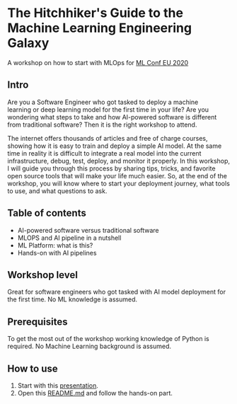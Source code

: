 # The Hitchhiker's Guide to the Machine Learning Engineering Galaxy

A workshop on how to start with MLOps for [ML Conf EU 2020](https://mlconf.eu/)

## Intro
Are you a Software Engineer who got tasked to deploy a machine learning or deep learning model for the first time in your life? Are you wondering what steps to take and how AI-powered software is different from traditional software? Then it is the right workshop to attend.

The internet offers thousands of articles and free of charge courses, showing how it is easy to train and deploy a simple AI model. At the same time in reality it is difficult to integrate a real model into the current infrastructure, debug, test, deploy, and monitor it properly. In this workshop, I will guide you through this process by sharing tips, tricks, and favorite open source tools that will make your life much easier. So, at the end of the workshop, you will know where to start your deployment journey, what tools to use, and what questions to ask.

## Table of contents

- AI-powered software versus traditional software
- MLOPS and AI pipeline in a nutshell
- ML Platform: what is this?
- Hands-on with AI pipelines

## Workshop level
Great for software engineers who got tasked with AI model deployment for the first time. No ML knowledge is assumed.

## Prerequisites 
To get the most out of the workshop working knowledge of Python is required. No Machine Learning background is assumed.

## How to use
1. Start with this [presentation](https://github.com/EzheZhezhe/The-Hitchhiker-Guide-to-the-Machine-Learning-Engineering-Galaxy/workshop/MLconEU_presentation.pptx).
2. Open this [README.md](https://github.com/EzheZhezhe/The-Hitchhiker-Guide-to-the-Machine-Learning-Engineering-Galaxy/workshop/README.md) and follow the hands-on part.
